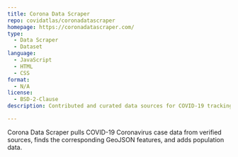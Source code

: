 ```yaml
---
title: Corona Data Scraper
repo: covidatlas/coronadatascraper
homepage: https://coronadatascraper.com/
type: 
  - Data Scraper
  - Dataset
language:
  - JavaScript
  - HTML
  - CSS
format:
  - N/A
license:
  - BSD-2-Clause
description: Contributed and curated data sources for COVID-19 tracking

---
```


Corona Data Scraper pulls COVID-19 Coronavirus case data from verified sources, finds the corresponding GeoJSON features, and adds population data.